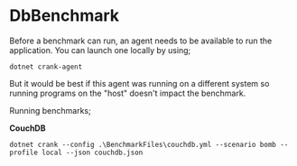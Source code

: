 # DbBenchmark

Before a benchmark can run, an agent needs to be available to run the application.
You can launch one locally by using;

```shell
dotnet crank-agent 
```

But it would be best if this agent was running on a different system so running programs on the "host" doesn't impact the benchmark.

Running benchmarks;

**CouchDB**
```shell
dotnet crank --config .\BenchmarkFiles\couchdb.yml --scenario bomb --profile local --json couchdb.json
```
